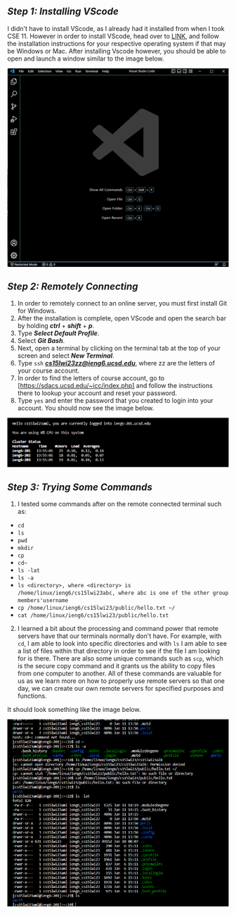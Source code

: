 ***Step 1: Installing VScode***
---
I didn't have to install VScode, as I already had it installed from when I took CSE 11. 
However in order to install VScode, head over to  [LINK](https://code.visualstudio.com/), and follow the installation instructions for your respective operating system if that may be Windows or Mac.
After installing Vscode however, you should be able to open and launch a window similar to the image below.

![Image](VScodeWindow.png)

***Step 2: Remotely Connecting***
---
1. In order to remotely connect to an online server, you must first install Git for Windows. 
2. After the installation is complete, open VScode and open the search bar by holding ***ctrl*** + ***shift*** + ***p***.
3. Type ***Select Default Profile***.
4. Select ***Git Bash***.
5. Next, open a terminal by clicking on the terminal tab at the top of your screen and select ***New Terminal***.
6. Type `ssh` ***cs15lwi23zz@ieng6.ucsd.edu***, where zz are the letters of your course account.
7. In order to find the letters of course account, go to  [https://sdacs.ucsd.edu/~icc/index.php] and follow the instructions there to lookup your account and reset your password.
8. Type `yes` and enter the password that you created to login into your account. 
You should now see the image below.

![Image](RemoteConnect.png)

***Step 3: Trying Some Commands***
---
1. I tested some commands after on the remote connected terminal such as:

- `cd` 
- `ls` 
- `pwd` 
- `mkdir`
- `cp` 
- `cd~`
- `ls -lat`
- `ls -a` 
- `ls <directory>, where <directory> is /home/linux/ieng6/cs15lwi23abc, where abc is one of the other group members'username`
- `cp /home/linux/ieng6/cs15lwi23/public/hello.txt ~/` 
- `cat /home/linux/ieng6/cs15lwi23/public/hello.txt`

2. I learned a bit about the processing and command power that remote servers have that our terminals normally don't have. For example, with `cd`, I am able to look into specific directories and with `ls` I am able to see a list of files within that directory in order to see if the file I am looking for is there. There are also some unique commands such as `scp`, which is the secure copy command and it grants us the ability to copy files from one computer to another. All of these commands are valuable for us as we learn more on how to properly use remote servers so that one day, we can create our own remote servers for specified purposes and functions.
  
It should look something like the image below.
  
![Image](TestCommand.png) 
